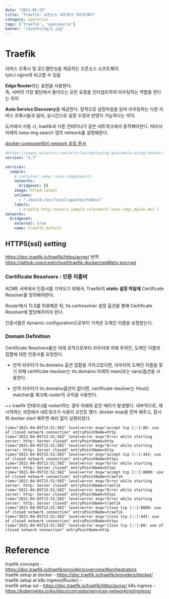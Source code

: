 ```yaml
---
date: "2021-05-15"
title: "Traefik: 오픈소스 네트워크 게이트웨이"
category: operation
tags: ['traefik', 'opensource']
banner: "/assets/bg/2.jpg"
---
```


# Traefik 

리버스 프록시 및 로드밸런싱을 제공하는 오픈소스 소프트웨어.  
tyk나 nginx와 비교할 수 있음


**Edge Router**라는 표현을 사용한다.  
즉, 서버의 가장 말단에서 들어오는 모든 요청을 인터셉트하여 라우팅하는 역할을 한다는 의미

**Auto Service Discovery**를 제공한다. 정적으로 설정파일을 읽어 라우팅하는 다른 리버스 프록시들과 달리, 실시간으로 설정 수정과 반영이 가능하다는 의미.


도커에서 사용 시, traefik과 다른 컨테이너가 같은 네트워크에서 동작해야한다. 따라서 아래의 nasa-img search 앱의 network를 설정해준다. 

[docker-compose에서 network 설정 문서](https://docs.docker.com/compose/compose-file/compose-file-v3/#network-configuration-reference)

```yaml
#https://pages.wiserain.com/articles/deploying-guacamole-using-docker/
version: "3.7"

services:
  sample:
    # container_name: nasa-imagesearch
    networks:
      bridgenet: {}
    image: httpd:latest
    volumes:
      - "./build:/usr/local/apache2/htdocs"
    labels:
      - traefik.http.routers.sample.rule=Host(`nasa-imgs.mglee.dev`)
networks:
  bridgenet:
    external: true
    name: traefik_default
```
 
## HTTPS(ssl) setting

https://doc.traefik.io/traefik/https/acme/ 번역
https://github.com/cedrichopf/traefik-dockerized#lets-encrypt

### Certificate Resolvers : 인증 리졸버

ACME 서버에서 인증서를 가져오기 위해서, Traefik의 **static 설정 파일에** Certificate Resolver를 정의해야한다.

Router에서 TLS를 허용해준 뒤, tls.certresolver 설정 옵션을 통해 Certificate Resolver에 할당해주어야 한다.  

인증서들은 dynamic configuration으로부터 가져온 도메인 이름을 요청받는다.  

### Domain Definition

Certificate Resolvers들은 아래 로직으로부터 라우터에 의해 추려진, 도메인 이름의 집합에 대한 인증서를 요청한다.

- 만약 라우터가 tls.domains 옵션 집합을 가지고있다면, 라우터의 도메인 이름을 찾기 위해 certificate resolver는 tls.domains 아래의 main(또는 sans)옵션을 사용한다.

- 만약 라우터가 tls.domains옵션이 없다면, certificate resolver는 Host() matcher를 체크해 router의 규칙을 사용한다.  

++
traefik 컨테이너를 restart하는 경우 아래와 같은 에러가 발생했다.
내부적으로, 재시작하는 과정에서 네트워크가 사용이 꼬인듯 했다.
docker stop을 먼저 해주고, 잠시 뒤 docker start 해주면 에러 없이 실행되었다.

```
time="2021-04-05T13:51:58Z" level=error msg="accept tcp [::]:80: use of closed network connection" entryPointName=http
time="2021-04-05T13:51:58Z" level=error msg="Error while starting server: http: Server closed" entryPointName=http
time="2021-04-05T13:51:58Z" level=error msg="Error while starting server: http: Server closed" entryPointName=http
time="2021-04-05T13:51:58Z" level=error msg="accept tcp [::]:443: use of closed network connection" entryPointName=https
time="2021-04-05T13:51:58Z" level=error msg="Error while starting server: http: Server closed" entryPointName=https
time="2021-04-05T13:51:58Z" level=error msg="accept tcp [::]:8080: use of closed network connection" entryPointName=traefik
time="2021-04-05T13:51:58Z" level=error msg="Error while starting server: http: Server closed" entryPointName=traefik
time="2021-04-05T13:51:58Z" level=error msg="Error while starting server: http: Server closed" entryPointName=https
time="2021-04-05T13:51:58Z" level=error msg="Error while starting server: http: Server closed" entryPointName=traefik
time="2021-04-05T13:51:58Z" level=error msg="close tcp [::]:8080: use of closed network connection" entryPointName=traefik
time="2021-04-05T13:51:58Z" level=error msg="close tcp [::]:443: use of closed network connection" entryPointName=https
time="2021-04-05T13:51:58Z" level=error msg="close tcp [::]:80: use of closed network connection" entryPointName=http

```

# Reference
traefik concepts - https://doc.traefik.io/traefik/providers/overview/#orchestrators  
traefik setup at docker - https://doc.traefik.io/traefik/providers/docker/  
traefik setup at k8s ingress(Router) -   
traefik setup ssl - https://doc.traefik.io/traefik/https/acme/
k8s ingress - https://kubernetes.io/ko/docs/concepts/services-networking/ingress/